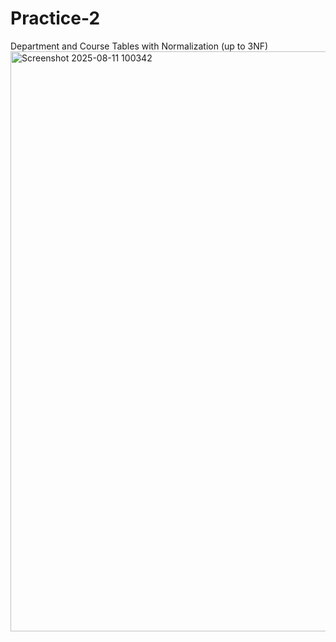 # Practice-2
Department and Course Tables with Normalization (up to 3NF)
<img width="1920" height="928" alt="Screenshot 2025-08-11 100342" src="https://github.com/user-attachments/assets/45e30f19-9a2b-436d-b12a-bcade3bf33e2" />
